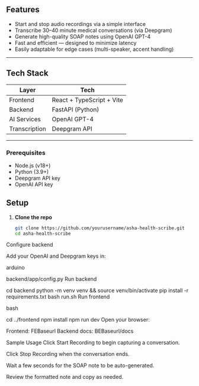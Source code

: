 ## Features

- Start and stop audio recordings via a simple interface
- Transcribe 30–40 minute medical conversations (via Deepgram)
- Generate high-quality SOAP notes using OpenAI GPT-4
- Fast and efficient — designed to minimize latency
- Easily adaptable for edge cases (multi-speaker, accent handling)

---

## Tech Stack

| Layer        | Tech                          |
|--------------|-------------------------------|
| Frontend     | React + TypeScript + Vite     |
| Backend      | FastAPI (Python)              |
| AI Services  | OpenAI GPT-4                  |
| Transcription| Deepgram API                  |

---


### Prerequisites

- Node.js (v18+)
- Python (3.9+)
- Deepgram API key
- OpenAI API key

## Setup

1. **Clone the repo**
   ```bash
   git clone https://github.com/yourusername/asha-health-scribe.git
   cd asha-health-scribe
Configure backend

Add your OpenAI and Deepgram keys in:

arduino

backend/app/config.py
Run backend


cd backend
python -m venv venv && source venv/bin/activate
pip install -r requirements.txt
bash run.sh
Run frontend

bash

cd ../frontend
npm install
npm run dev
Open your browser:

Frontend: FEBaseurl
Backend docs: BEBaseurl/docs

Sample Usage
Click Start Recording to begin capturing a conversation.

Click Stop Recording when the conversation ends.

Wait a few seconds for the SOAP note to be auto-generated.

Review the formatted note and copy as needed.

